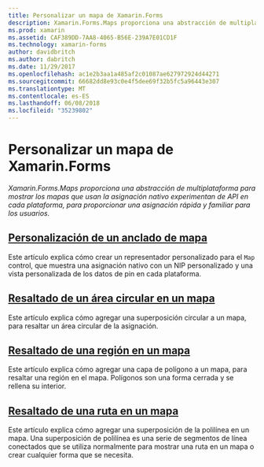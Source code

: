 ```yaml
---
title: Personalizar un mapa de Xamarin.Forms
description: Xamarin.Forms.Maps proporciona una abstracción de multiplataforma para mostrar los mapas que usan la asignación nativo experimentan de API en cada plataforma, para proporcionar una asignación rápida y familiar para los usuarios.
ms.prod: xamarin
ms.assetid: CAF389DD-7AA8-4065-B56E-239A7E01CD1F
ms.technology: xamarin-forms
author: davidbritch
ms.author: dabritch
ms.date: 11/29/2017
ms.openlocfilehash: ac1e2b3aa1a485af2c01087ae627972924d44271
ms.sourcegitcommit: 66682dd8e93c0e4f5dee69f32b5fc5a96443e307
ms.translationtype: MT
ms.contentlocale: es-ES
ms.lasthandoff: 06/08/2018
ms.locfileid: "35239802"
---
```

# <a name="customizing-a-xamarinforms-map"></a>Personalizar un mapa de Xamarin.Forms

_Xamarin.Forms.Maps proporciona una abstracción de multiplataforma para mostrar los mapas que usan la asignación nativo experimentan de API en cada plataforma, para proporcionar una asignación rápida y familiar para los usuarios._

## <a name="customizing-a-map-pincustomized-pinmd"></a>[Personalización de un anclado de mapa](customized-pin.md)

Este artículo explica cómo crear un representador personalizado para el `Map` control, que muestra una asignación nativo con un NIP personalizado y una vista personalizada de los datos de pin en cada plataforma.

## <a name="highlighting-a-circular-area-on-a-mapcircle-map-overlaymd"></a>[Resaltado de un área circular en un mapa](circle-map-overlay.md)

Este artículo explica cómo agregar una superposición circular a un mapa, para resaltar un área circular de la asignación.

## <a name="highlighting-a-region-on-a-mappolygon-map-overlaymd"></a>[Resaltado de una región en un mapa](polygon-map-overlay.md)

Este artículo explica cómo agregar una capa de polígono a un mapa, para resaltar una región en el mapa. Polígonos son una forma cerrada y se rellena su interior.

## <a name="highlighting-a-route-on-a-mappolyline-map-overlaymd"></a>[Resaltado de una ruta en un mapa](polyline-map-overlay.md)

Este artículo explica cómo agregar una superposición de la polilínea en un mapa. Una superposición de polilínea es una serie de segmentos de línea conectados que se utiliza normalmente para mostrar una ruta en un mapa o crear cualquier forma que se necesita.

